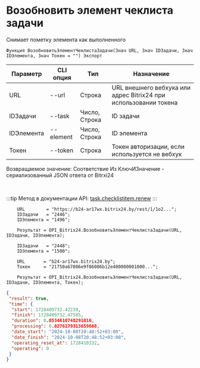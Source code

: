 ﻿---
sidebar_position: 7
---

# Возобновить элемент чеклиста задачи
 Снимает пометку элемента как выполненного



`Функция ВозобновитьЭлементЧеклистаЗадачи(Знач URL, Знач IDЗадачи, Знач IDЭлемента, Знач Токен = "") Экспорт`

  | Параметр | CLI опция | Тип | Назначение |
  |-|-|-|-|
  | URL | --url | Строка | URL внешнего вебхука или адрес Bitrix24 при использовании токена |
  | IDЗадачи | --task | Число, Строка | ID задачи |
  | IDЭлемента | --element | Число, Строка | ID элемента |
  | Токен | --token | Строка | Токен авторизации, если используется не вебхук |

  
  Возвращаемое значение:   Соответствие Из КлючИЗначение - сериализованный JSON ответа от Bitrxi24

<br/>

:::tip
Метод в документации API: [task.checklistitem.renew](https://dev.1c-bitrix.ru/rest_help/tasks/task/checklistitem/renew.php)
:::
<br/>


```bsl title="Пример кода"
    URL        = "https://b24-ar17wx.bitrix24.by/rest/1/1o2...";
    IDЗадачи   = "2446";
    IDЭлемента = "1496";

    Результат = OPI_Bitrix24.ВозобновитьЭлементЧеклистаЗадачи(URL, IDЗадачи, IDЭлемента);

    IDЗадачи   = "2448";
    IDЭлемента = "1500";

    URL       = "b24-ar17wx.bitrix24.by";
    Токен     = "21750a67006e9f06006b12e400000001000...";

    Результат = OPI_Bitrix24.ВозобновитьЭлементЧеклистаЗадачи(URL, IDЗадачи, IDЭлемента, Токен);
```
    



```json title="Результат"
{
 "result": true,
 "time": {
  "start": 1728409732.42239,
  "finish": 1728409732.47585,
  "duration": 0.0534610748291016,
  "processing": 0.0276179313659668,
  "date_start": "2024-10-08T20:48:52+03:00",
  "date_finish": "2024-10-08T20:48:52+03:00",
  "operating_reset_at": 1728410332,
  "operating": 0
 }
}
```
